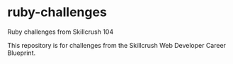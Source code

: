 # ruby-challenges
Ruby challenges from Skillcrush 104

This repository is for challenges from the Skillcrush Web Developer Career Blueprint.
